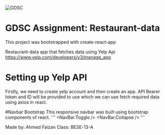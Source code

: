 


![GDSC](https://user-images.githubusercontent.com/110231088/197261233-0a3a18a0-489b-454a-9780-daba78f26cea.png)


# GDSC Assignment: Restaurant-data

This project was bootstrapped with create-react-app

Restaurant-data app that fetches data using Yelp Api
https://www.yelp.com/developers/v3/manage_app

# Setting up Yelp API
Firstly, we need to create yelp account and then create an app. API Bearer token and ID will be provided to use which we can use fetch required data using axios in react.

#Navbar Bootstrap
This responsive navbar was built using bootstrap components of react.
''' <NavBar /> <Container /> <NavBar.Toggle /> <NavBar.Collapse /> '''

Made by: Ahmed Faizan
Class: BESE-13-A
